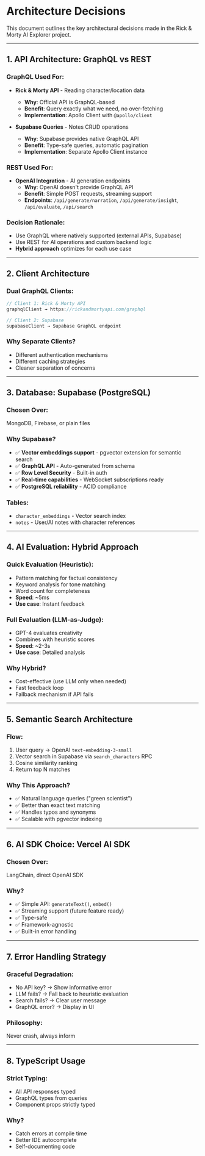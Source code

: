 # Architecture Decisions

This document outlines the key architectural decisions made in the Rick & Morty AI Explorer project.

---

## 1. API Architecture: GraphQL vs REST

### GraphQL Used For:

- **Rick & Morty API** - Reading character/location data

  - **Why**: Official API is GraphQL-based
  - **Benefit**: Query exactly what we need, no over-fetching
  - **Implementation**: Apollo Client with `@apollo/client`

- **Supabase Queries** - Notes CRUD operations
  - **Why**: Supabase provides native GraphQL API
  - **Benefit**: Type-safe queries, automatic pagination
  - **Implementation**: Separate Apollo Client instance

### REST Used For:

- **OpenAI Integration** - AI generation endpoints
  - **Why**: OpenAI doesn't provide GraphQL API
  - **Benefit**: Simple POST requests, streaming support
  - **Endpoints**: `/api/generate/narration`, `/api/generate/insight`, `/api/evaluate`, `/api/search`

### Decision Rationale:

- Use GraphQL where natively supported (external APIs, Supabase)
- Use REST for AI operations and custom backend logic
- **Hybrid approach** optimizes for each use case

---

## 2. Client Architecture

### Dual GraphQL Clients:

```typescript
// Client 1: Rick & Morty API
graphqlClient → https://rickandmortyapi.com/graphql

// Client 2: Supabase
supabaseClient → Supabase GraphQL endpoint
```

### Why Separate Clients?

- Different authentication mechanisms
- Different caching strategies
- Cleaner separation of concerns

---

## 3. Database: Supabase (PostgreSQL)

### Chosen Over:

MongoDB, Firebase, or plain files

### Why Supabase?

- ✅ **Vector embeddings support** - pgvector extension for semantic search
- ✅ **GraphQL API** - Auto-generated from schema
- ✅ **Row Level Security** - Built-in auth
- ✅ **Real-time capabilities** - WebSocket subscriptions ready
- ✅ **PostgreSQL reliability** - ACID compliance

### Tables:

- `character_embeddings` - Vector search index
- `notes` - User/AI notes with character references

---

## 4. AI Evaluation: Hybrid Approach

### Quick Evaluation (Heuristic):

- Pattern matching for factual consistency
- Keyword analysis for tone matching
- Word count for completeness
- **Speed**: ~5ms
- **Use case**: Instant feedback

### Full Evaluation (LLM-as-Judge):

- GPT-4 evaluates creativity
- Combines with heuristic scores
- **Speed**: ~2-3s
- **Use case**: Detailed analysis

### Why Hybrid?

- Cost-effective (use LLM only when needed)
- Fast feedback loop
- Fallback mechanism if API fails

---

## 5. Semantic Search Architecture

### Flow:

1. User query → OpenAI `text-embedding-3-small`
2. Vector search in Supabase via `search_characters` RPC
3. Cosine similarity ranking
4. Return top N matches

### Why This Approach?

- ✅ Natural language queries ("green scientist")
- ✅ Better than exact text matching
- ✅ Handles typos and synonyms
- ✅ Scalable with pgvector indexing

---

## 6. AI SDK Choice: Vercel AI SDK

### Chosen Over:

LangChain, direct OpenAI SDK

### Why?

- ✅ Simple API: `generateText()`, `embed()`
- ✅ Streaming support (future feature ready)
- ✅ Type-safe
- ✅ Framework-agnostic
- ✅ Built-in error handling

---

## 7. Error Handling Strategy

### Graceful Degradation:

- No API key? → Show informative error
- LLM fails? → Fall back to heuristic evaluation
- Search fails? → Clear user message
- GraphQL error? → Display in UI

### Philosophy:

Never crash, always inform

---

## 8. TypeScript Usage

### Strict Typing:

- All API responses typed
- GraphQL types from queries
- Component props strictly typed

### Why?

- Catch errors at compile time
- Better IDE autocomplete
- Self-documenting code
